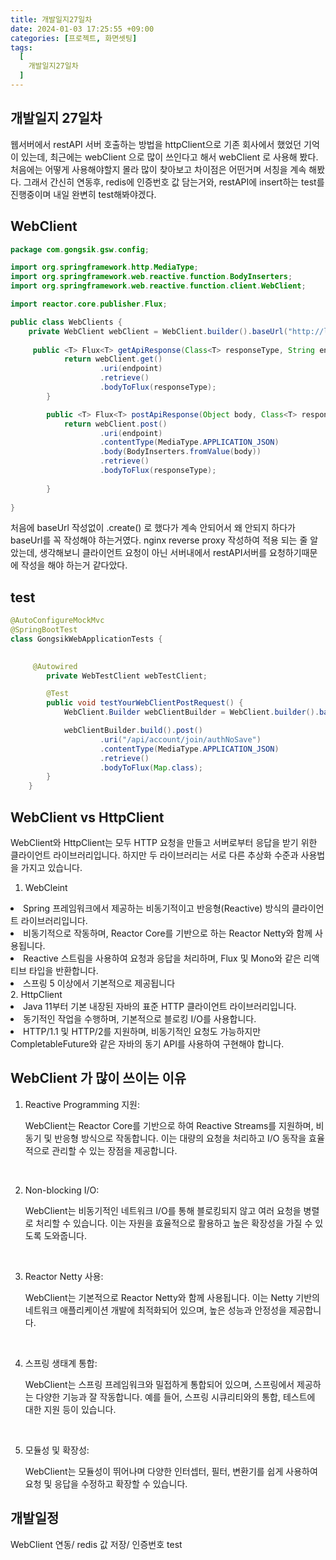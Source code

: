 ```yaml
---
title: 개발일지27일차
date: 2024-01-03 17:25:55 +09:00
categories: [프로젝트, 화면셋팅]
tags:
  [
    개발일지27일차
  ]
---
```


## 개발일지 27일차
<p>웹서버에서 restAPI 서버 호출하는 방법을 httpClient으로 기존 회사에서 했었던 기억이 있는데, 최근에는 webClient 으로 많이 쓰인다고 해서 webClient 로 사용해 봤다. 처음에는 어떻게 사용해야할지 몰라 많이 찾아보고 차이점은 어떤거며 
서칭을 계속 해봤다. 그래서 간신히 연동후, redis에 인증번호 값 담는거와, restAPI에 insert하는 test를 진행중이며 내일 완변히 test해봐야겠다.</p>


## WebClient
```java
package com.gongsik.gsw.config;

import org.springframework.http.MediaType;
import org.springframework.web.reactive.function.BodyInserters;
import org.springframework.web.reactive.function.client.WebClient;

import reactor.core.publisher.Flux;

public class WebClients {
	private WebClient webClient = WebClient.builder().baseUrl("http://localhost:9090").build();
	
	 public <T> Flux<T> getApiResponse(Class<T> responseType, String endpoint) {
	        return webClient.get()
	                .uri(endpoint)
	                .retrieve()
	                .bodyToFlux(responseType);
	    }

	    public <T> Flux<T> postApiResponse(Object body, Class<T> responseType, String endpoint) {
	        return webClient.post()
	                .uri(endpoint)
	                .contentType(MediaType.APPLICATION_JSON)
	                .body(BodyInserters.fromValue(body))
	                .retrieve()
	                .bodyToFlux(responseType);
	            
	    }
	
}

```

<p>처음에 baseUrl 작성없이 .create() 로 했다가 계속 안되어서 왜 안되지 하다가 baseUrl를 꼭 작성해야 하는거였다. nginx reverse proxy 작성하여 적용 되는 줄 알았는데, 생각해보니
클라이언트 요청이 아닌 서버내에서 restAPI서버를 요청하기때문에 작성을 해야 하는거 같다았다. </p>

## test
```java
@AutoConfigureMockMvc
@SpringBootTest
class GongsikWebApplicationTests {

		
	 @Autowired
	    private WebTestClient webTestClient;

	    @Test
	    public void testYourWebClientPostRequest() {
	    	WebClient.Builder webClientBuilder = WebClient.builder().baseUrl("http://localhost:9090");

	    	webClientBuilder.build().post()
	                .uri("/api/account/join/authNoSave")
	                .contentType(MediaType.APPLICATION_JSON)
	                .retrieve()
	                .bodyToFlux(Map.class);
	    }
	}

```

## WebClient vs HttpClient
<p>
WebClient와 HttpClient는 모두 HTTP 요청을 만들고 서버로부터 응답을 받기 위한 클라이언트 라이브러리입니다. 하지만 두 라이브러리는 서로 다른 추상화 수준과 사용법을 가지고 있습니다.
</p>

1. WebCleint
<li>Spring 프레임워크에서 제공하는 비동기적이고 반응형(Reactive) 방식의 클라이언트 라이브러리입니다.</li>
<li>비동기적으로 작동하며, Reactor Core를 기반으로 하는 Reactor Netty와 함께 사용됩니다.</li>
<li>Reactive 스트림을 사용하여 요청과 응답을 처리하며, Flux 및 Mono와 같은 리액티브 타입을 반환합니다.</li>
<li>스프링 5 이상에서 기본적으로 제공됩니다</li>
2. HttpClient
<li>Java 11부터 기본 내장된 자바의 표준 HTTP 클라이언트 라이브러리입니다.</li>
<li>동기적인 작업을 수행하며, 기본적으로 블로킹 I/O를 사용합니다.</li>
<li>HTTP/1.1 및 HTTP/2를 지원하며, 비동기적인 요청도 가능하지만 CompletableFuture와 같은 자바의 동기 API를 사용하여 구현해야 합니다.</li>

## WebClient 가 많이 쓰이는 이유
1. <p bold>Reactive Programming 지원:</p> WebClient는 Reactor Core를 기반으로 하여 Reactive Streams를 지원하며, 비동기 및 반응형 방식으로 작동합니다. 이는 대량의 요청을 처리하고 I/O 동작을 효율적으로 관리할 수 있는 장점을 제공합니다.
<br>

2. <p bold>Non-blocking I/O: </p>WebClient는 비동기적인 네트워크 I/O를 통해 블로킹되지 않고 여러 요청을 병렬로 처리할 수 있습니다. 이는 자원을 효율적으로 활용하고 높은 확장성을 가질 수 있도록 도와줍니다.
<br>

3. <p bold>Reactor Netty 사용: </p> WebClient는 기본적으로 Reactor Netty와 함께 사용됩니다. 이는 Netty 기반의 네트워크 애플리케이션 개발에 최적화되어 있으며, 높은 성능과 안정성을 제공합니다.
<br>

4. <p bold> 스프링 생태계 통합:</p>WebClient는 스프링 프레임워크와 밀접하게 통합되어 있으며, 스프링에서 제공하는 다양한 기능과 잘 작동합니다. 예를 들어, 스프링 시큐리티와의 통합, 테스트에 대한 지원 등이 있습니다.
<br>

5. <p bold> 모듈성 및 확장성: </p>WebClient는 모듈성이 뛰어나며 다양한 인터셉터, 필터, 변환기를 쉽게 사용하여 요청 및 응답을 수정하고 확장할 수 있습니다.

## 개발일정
<p>WebClient 연동/ redis 값 저장/ 인증번호 test</p>





